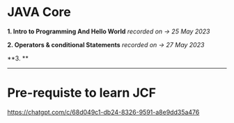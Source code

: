 # JAVA Core

**1. Intro to Programming And Hello World** 
    *recorded on -> 25 May 2023*

**2. Operators & conditional Statements**
    *recorded on -> 27 May 2023*

**3. **



---------------------------------------
# Pre-requiste to learn JCF
https://chatgpt.com/c/68d049c1-db24-8326-9591-a8e9dd35a476